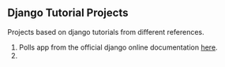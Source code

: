 ## Django Tutorial Projects

Projects based on django tutorials from different references.

1. Polls app from the official django online documentation [here](https://docs.djangoproject.com).
2. 